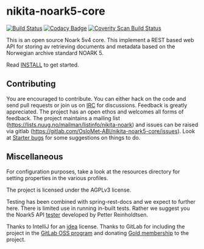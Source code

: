 # nikita-noark5-core

[![Build Status](https://travis-ci.org/OsloMet-ABI/nikita-noark5-core.svg?branch=master)](https://travis-ci.org/OsloMet-ABI/nikita-noark5-core)
[![Codacy Badge](https://api.codacy.com/project/badge/Grade/7a6f03be877e45f48448af68554b9413)](https://www.codacy.com/app/tsodring/nikita-noark5-core?utm_source=github.com&amp;utm_medium=referral&amp;utm_content=OsloMet-ABI/nikita-noark5-core&amp;utm_campaign=Badge_Grade)
<a href="https://scan.coverity.com/projects/OsloMet-ABI-nikita-noark5-core">
  <img alt="Coverity Scan Build Status"
       src="https://scan.coverity.com/projects/12784/badge.svg"/>
</a>

This is an open source Noark 5v4 core.  This implement a REST based web API for
storing av retrieving documents and metadata based on the Norwegian archive 
standard NOARK 5.  

Read [INSTALL](docs/general/Install.md) to get started.

## Contributing

You are encouraged to contribute. You can either hack on the code and send 
pull requests or join us on
[IRC](http://webchat.freenode.net?randomnick=1&channels=%23nikita&uio=d4) 
for discussions. Feedback is greatly appreciated. The project has an open ethos 
and welcomes all forms of feedback. The project maintains a mailing list 
(https://lists.nuug.no/mailman/listinfo/nikita-noark) and issues can be raised 
via gitlab (https://gitlab.com/OsloMet-ABI/nikita-noark5-core/issues). Look at
[Starter bugs](./docs/general/Starter-bugs.md) for some suggestions on things
to do.

## Miscellaneous

For configuration purposes, take a look at the resources directory for
setting properties in the various profiles.

The project is licensed under the AGPLv3 license.

Testing has been combined with spring-rest-docs and we expect to further here. 
There is limited use in running in-built tests. Rather we suggest you the 
Noark5 API [tester](https://github.com/petterreinholdtsen/noark5-tester) 
developed by Petter Reinholdtsen.

Thanks to IntelliJ for an [idea](https://www.jetbrains.com/idea/) license.
Thanks to GitLab for including the project in the 
[GitLab OSS program](https://gitlab.com/gitlab-com/gitlab-oss) and donating
 [Gold membership](https://about.gitlab.com/pricing/#gitlab-com) to the project.
